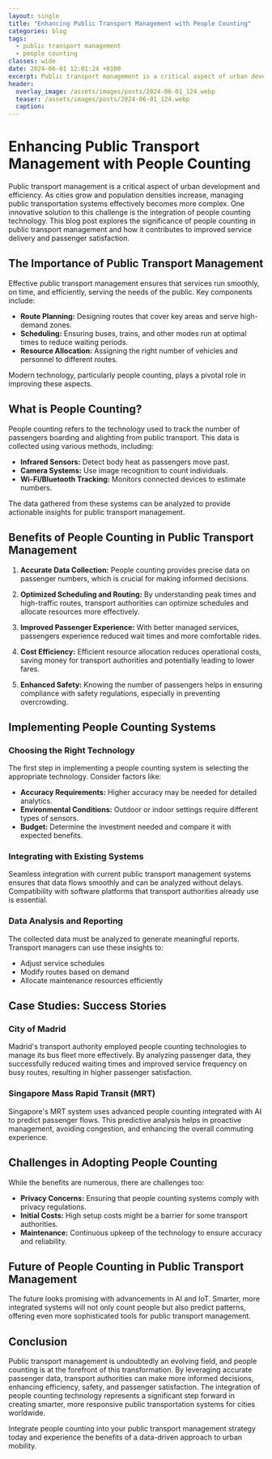 ```yaml
---
layout: single
title: "Enhancing Public Transport Management with People Counting"
categories: blog
tags:
  - public transport management
  - people counting
classes: wide
date: 2024-06-01 12:01:24 +0100
excerpt: Public transport management is a critical aspect of urban development and efficiency. As cities grow and population densities increase, managing public tran...
header:
  overlay_image: /assets/images/posts/2024-06-01_124.webp
  teaser: /assets/images/posts/2024-06-01_124.webp
  caption: 
---
```

  
# Enhancing Public Transport Management with People Counting

Public transport management is a critical aspect of urban development and efficiency. As cities grow and population densities increase, managing public transportation systems effectively becomes more complex. One innovative solution to this challenge is the integration of people counting technology. This blog post explores the significance of people counting in public transport management and how it contributes to improved service delivery and passenger satisfaction.

## The Importance of Public Transport Management

Effective public transport management ensures that services run smoothly, on time, and efficiently, serving the needs of the public. Key components include:

- **Route Planning:** Designing routes that cover key areas and serve high-demand zones.
- **Scheduling:** Ensuring buses, trains, and other modes run at optimal times to reduce waiting periods.
- **Resource Allocation:** Assigning the right number of vehicles and personnel to different routes.
  
Modern technology, particularly people counting, plays a pivotal role in improving these aspects.

## What is People Counting?

People counting refers to the technology used to track the number of passengers boarding and alighting from public transport. This data is collected using various methods, including:

- **Infrared Sensors:** Detect body heat as passengers move past.
- **Camera Systems:** Use image recognition to count individuals.
- **Wi-Fi/Bluetooth Tracking:** Monitors connected devices to estimate numbers.

The data gathered from these systems can be analyzed to provide actionable insights for public transport management.

## Benefits of People Counting in Public Transport Management

1. **Accurate Data Collection:** People counting provides precise data on passenger numbers, which is crucial for making informed decisions.

2. **Optimized Scheduling and Routing:** By understanding peak times and high-traffic routes, transport authorities can optimize schedules and allocate resources more effectively.

3. **Improved Passenger Experience:** With better managed services, passengers experience reduced wait times and more comfortable rides.

4. **Cost Efficiency:** Efficient resource allocation reduces operational costs, saving money for transport authorities and potentially leading to lower fares.

5. **Enhanced Safety:** Knowing the number of passengers helps in ensuring compliance with safety regulations, especially in preventing overcrowding.

## Implementing People Counting Systems

### Choosing the Right Technology

The first step in implementing a people counting system is selecting the appropriate technology. Consider factors like:

- **Accuracy Requirements:** Higher accuracy may be needed for detailed analytics.
- **Environmental Conditions:** Outdoor or indoor settings require different types of sensors.
- **Budget:** Determine the investment needed and compare it with expected benefits.

### Integrating with Existing Systems

Seamless integration with current public transport management systems ensures that data flows smoothly and can be analyzed without delays. Compatibility with software platforms that transport authorities already use is essential.

### Data Analysis and Reporting

The collected data must be analyzed to generate meaningful reports. Transport managers can use these insights to:

- Adjust service schedules
- Modify routes based on demand
- Allocate maintenance resources efficiently

## Case Studies: Success Stories

### City of Madrid

Madrid's transport authority employed people counting technologies to manage its bus fleet more effectively. By analyzing passenger data, they successfully reduced waiting times and improved service frequency on busy routes, resulting in higher passenger satisfaction.

### Singapore Mass Rapid Transit (MRT)

Singapore's MRT system uses advanced people counting integrated with AI to predict passenger flows. This predictive analysis helps in proactive management, avoiding congestion, and enhancing the overall commuting experience.

## Challenges in Adopting People Counting

While the benefits are numerous, there are challenges too:

- **Privacy Concerns:** Ensuring that people counting systems comply with privacy regulations.
- **Initial Costs:** High setup costs might be a barrier for some transport authorities.
- **Maintenance:** Continuous upkeep of the technology to ensure accuracy and reliability.

## Future of People Counting in Public Transport Management

The future looks promising with advancements in AI and IoT. Smarter, more integrated systems will not only count people but also predict patterns, offering even more sophisticated tools for public transport management.

## Conclusion

Public transport management is undoubtedly an evolving field, and people counting is at the forefront of this transformation. By leveraging accurate passenger data, transport authorities can make more informed decisions, enhancing efficiency, safety, and passenger satisfaction. The integration of people counting technology represents a significant step forward in creating smarter, more responsive public transportation systems for cities worldwide.

Integrate people counting into your public transport management strategy today and experience the benefits of a data-driven approach to urban mobility.